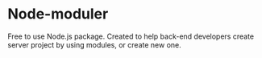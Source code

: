 # Node-moduler
Free to use Node.js package. Created to help back-end developers create server project by using modules, or create new one.
